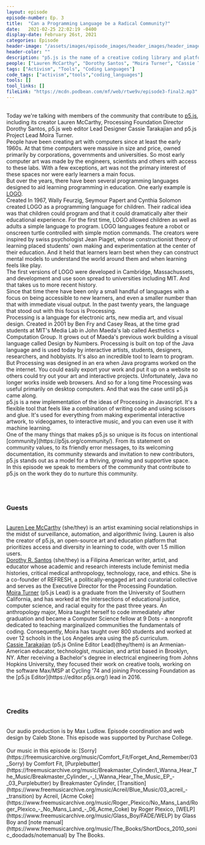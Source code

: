 ```yaml
---
layout: episode
episode-number: Ep. 3
title:  "Can a Programming Language be a Radical Community?"
date:   2021-02-25 22:02:19 -0400
display-date: February 26st, 2021
categories: Episode
header-image: "/assets/images/episode_images/header_images/header_image4.png"
header-color: ""
description: "p5.js is the name of a creative coding library and platform that aims to make coding inclusive and accessible for a wide range of people. We speak to the team that supports p5.js on how they make space for contributors within its nurturing, intentional community."
people: ["Lauren McCarthy", "Dorothy Santos", "Moira Turner", "Cassie Tarakajian"]
tags: ["Activism", "Tools", "Coding Languages"]
code_tags: ["activism","tools","coding_languages"]
tools: []
tool_links: []
fileLink: "https://mcdn.podbean.com/mf/web/rtwe9v/episode3-final2.mp3"
---
```


<br>
Today we're talking with members of the community that contribute to <a href="https://p5js.org/" alt="p5.js library website">p5.js</a>, including its creator Lauren McCarthy, Processing Foundation Director Dorothy Santos, p5.js web editor Lead Designer Cassie Tarakajian and p5.js Project Lead Moira Turner.

<br>
People have been creating art with computers since at least the early 1960s. At that time computers were massive in size and price, owned primarily by corporations, governments and universities. So most early computer art was made by the engineers, scientists and others with access to these labs. With a few exceptions, art was not the primary interest of these spaces nor were early learners a main focus.

<br>
But over the years, there have been several programming languages designed to aid learning programming in education. One early example is <a href="https://el.media.mit.edu/logo-foundation/what_is_logo/index.html" alt="LOGO Foundation - What is LOGO?">LOGO</a>.

<br>
Created In 1967, Wally Feurzig, Seymour Papert and Cynthia Solomon created LOGO as a programming language for children. Their radical idea was that children could program and that it could dramatically alter their educational experience. For the first time, LOGO allowed children as well as adults a simple language to program. LOGO languages feature a robot or onscreen turtle controlled with simple motion commands. The creators were inspired by swiss psychologist Jean Piaget, whose constructionist theory of learning placed students' own making and experimentation at the center of their education. And it held that learners learn best when they can construct mental models to understand the world around them and when learning feels like play. 

<br>
The first versions of LOGO were developed in Cambridge, Massachussets, and development and use soon spread to universities including MIT. And that takes us to more recent history.

<br>
Since that time there have been only a small handful of languages with a focus on being accessible to new learners, and even a smaller number than that with immediate visual output. In the past twenty years, the language that stood out with this focus is Processing.

<br>
Processing is a language for electronic arts, new media art, and visual design. Created in 2001 by Ben Fry and Casey Reas, at the time grad students at MIT's Media Lab in John Maeda's lab called Aesthetics + Computation Group. It grows out of Maeda's previous work building a visual language called Design by Numbers. Processing is built on top of the Java language and is used today by interactive artists, students, designers, researchers, and hobbyists. It's also an incredible tool to learn to program. But Processing was designed in an era when Java programs worked on the the internet. You could easily export your work and put it up on a website so others could try out your art and interactive projects. Unfortunately, Java no longer works inside web browsers. And so for a long time Processing was useful primarily on desktop computers. And that was the case until p5.js came along.

<br>
p5.js is a new implementation of the ideas of Processing in Javascript. It's a flexible tool that feels like a combination of writing code and using scissors and glue. It's used for everything from making experimental interactive artwork, to videogames, to interactive music, and you can even use it with machine learning. 

<br>
One of the many things that makes p5.js so unique is its focus on intentional [community](https://p5js.org/community/). From its statement on community values, to its friendly error messages, to its welcoming documentation, its community stewards and invitation to new contributors, p5.js stands out as a model for a thriving, growing and supportive space.

<br>
In this episode we speak to members of the community that contribute to p5.js on the work they do to nurture this community.


<br><br>
### Guests

<br>
<a href="https://lauren-mccarthy.com/" alt="Lauren McCarthy" class="nameTag">Lauren Lee McCarthy</a> (she/they) is an artist examining social relationships in the midst of surveillance, automation, and algorithmic living. Lauren is also the creator of p5.js, an open-source art and education platform that prioritizes access and diversity in learning to code, with over 1.5 million users.

<br>
<a href="https://dorothysantos.com/" alt="Dorothy R. Santos" class="nameTag">Dorothy R. Santos</a> (she/they) is a Filipina American writer, artist, and educator whose academic and research interests include feminist media histories, critical medical anthropology, technology, race, and ethics. She is a co-founder of REFRESH, a politically-engaged art and curatorial collective and serves as the Executive Director for the Processing Foundation.

<br>
<a href="https://github.com/mcturner1995" alt="Moira Turner" class="nameTag">Moira Turner</a> (p5.js Lead) is a graduate from the University of Southern California, and has worked at the intersections of educational justice, computer science, and racial equity for the past three years. An anthropology major, Moira taught herself to code immediately after graduation and became a Computer Science fellow at 9 Dots - a nonprofit dedicated to teaching marginalized communities the fundamentals of coding. Consequently, Moira has taught over 800 students and worked at over 12 schools in the Los Angeles area using the p5 curriculum.

<br>
<a href="https://cassietarakajian.com/" alt="Cassie Tarakajian" class="nameTag">Cassie Tarakajian</a> (p5.js Online Editor Lead)(they/them) is an Armenian-American educator, technologist, musician, and artist based in Brooklyn, NY. After receiving a Bachelor's degree in electrical engineering from Johns Hopkins University, they focused their work on creative tools, working on the software Max/MSP at Cycling '74 and joining Processing Foundation as the [p5.js Editor](https://editor.p5js.org/) lead in 2016. 

<br><br>
### Credits
<br>
Our audio production is by Max Ludlow. Episode coordination and web design by Caleb Stone. This episode was supported by Purchase College. 
<br><br>
Our music in this episode is: [Sorry](https://freemusicarchive.org/music/Comfort_Fit/Forget_And_Remember/03_Sorry) by Comfort Fit, [Purplebutter](https://freemusicarchive.org/music/Breakmaster_Cylinder/I_Wanna_Hear_The_Music/Breakmaster_Cylinder_-_I_Wanna_Hear_The_Music_EP_-_03_Purplebutter) by Breakmaster Cylinder, [Transition](https://www.freemusicarchive.org/music/Acreil/Blue_Music/03_acreil_-_transition) by Acreil, [Acme Coke](https://www.freemusicarchive.org/music/Roger_Plexico/No_Mans_Land/Roger_Plexico_-_No_Mans_Land_-_06_Acme_Coke) by Roger Plexico, [WELP](https://www.freemusicarchive.org/music/Glass_Boy/FADE/WELP) by Glass Boy and [note manual](https://www.freemusicarchive.org/music/The_Books/ShortDocs_2010_sonic_doodads/notemanual) by The Books.
